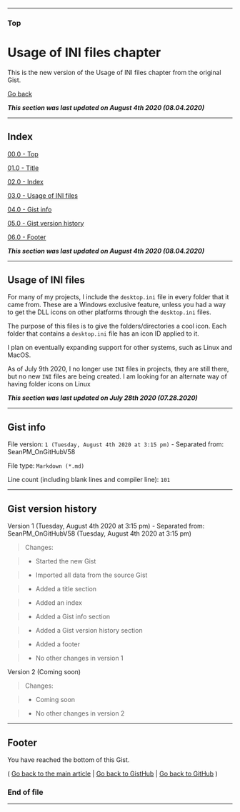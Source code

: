 
***

### Top

# Usage of INI files chapter

This is the new version of the Usage of INI files chapter from the original Gist.

[Go back](https://gist.github.com/seanpm2001/7e40a0e13c066a57577d8200b1afc6a3#Usage-of-INI-files)

***This section was last updated on August 4th 2020 (08.04.2020)***

***

## Index

[00.0 - Top](#Top)

[01.0 - Title](#Usage-of-INI-files-chapter)

[02.0 - Index](#Index)

[03.0 - Usage of INI files](#Usage-of-INI-files)

[04.0 - Gist info](#Gist-info)

[05.0 - Gist version history](#Gist-version-history)

[06.0 - Footer](#Footer)

***This section was last updated on August 4th 2020 (08.04.2020)***

***

## Usage of INI files

For many of my projects, I include the `desktop.ini` file in every folder that it came from. These are a Windows exclusive feature, unless you had a way to get the DLL icons on other platforms through the `desktop.ini` files.

The purpose of this files is to give the folders/directories a cool icon. Each folder that contains a `desktop.ini` file has an icon ID applied to it.

I plan on eventually expanding support for other systems, such as Linux and MacOS.

As of July 9th 2020, I no longer use `INI` files in projects, they are still there, but no new `INI` files are being created. I am looking for an alternate way of having folder icons on Linux

***This section was last updated on July 28th 2020 (07.28.2020)***

***

## Gist info

File version: `1 (Tuesday, August 4th 2020 at 3:15 pm)` - Separated from: SeanPM_OnGitHubV58

File type: `Markdown (*.md)`

Line count (including blank lines and compiler line): `101`

***

## Gist version history

Version 1 (Tuesday, August 4th 2020 at 3:15 pm) - Separated from: SeanPM_OnGitHubV58 (Tuesday, August 4th 2020 at 3:15 pm)

> Changes:

> * Started the new Gist

> * Imported all data from the source Gist

> * Added a title section

> * Added an index

> * Added a Gist info section

> * Added a Gist version history section

> * Added a footer

> * No other changes in version 1

Version 2 (Coming soon)

> Changes:

> * Coming soon

> * No other changes in version 2

***

## Footer

You have reached the bottom of this Gist.

( [Go back to the main article](https://gist.github.com/seanpm2001/7e40a0e13c066a57577d8200b1afc6a3#Usage-of-INI-files) | [Go back to GistHub](https://gist.github.com/) | [Go back to GitHub](https://github.com/) )

### End of file

***
